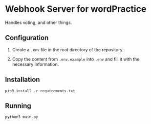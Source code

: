 # Webhook Server for wordPractice

Handles voting, and other things.

## Configuration

1. Create a `.env` file in the root directory of the repository.

2. Copy the content from `.env.example` into `.env` and fill it with the necessary information.

## Installation

```
pip3 install -r requirements.txt
```

## Running

```
python3 main.py
```
